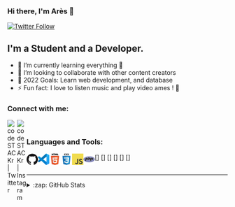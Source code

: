 ### Hi there, I'm Arès 👋 

[![Twitter Follow](https://img.shields.io/twitter/follow/LordRixas?color=%231DA1F2&logo=twitter&style=for-the-badge)](https://twitter.com/LordRixas)

## I'm a Student and a Developer.

- 🌱 I’m currently learning everything 🤣
- 👯 I’m looking to collaborate with other content creators
- 🥅 2022 Goals: Learn web development, and database
- ⚡ Fun fact: I love to listen music and play video ames ! 👾

### Connect with me:
[<img align="left" alt="codeSTACKr | Twitter" width="22px" src="https://cdn.jsdelivr.net/npm/simple-icons@v3/icons/twitter.svg" />][twitter]
[<img align="left" alt="codeSTACKr | Instagram" width="22px" src="https://cdn.jsdelivr.net/npm/simple-icons@v3/icons/instagram.svg" />][instagram]

<br />

### Languages and Tools:

[<img align="left" alt="GitHub" width="26px" src="https://raw.githubusercontent.com/github/explore/78df643247d429f6cc873026c0622819ad797942/topics/github/github.png" />]
[<img align="left" alt="Visual Studio Code" width="26px" src="https://raw.githubusercontent.com/github/explore/80688e429a7d4ef2fca1e82350fe8e3517d3494d/topics/visual-studio-code/visual-studio-code.png" />]
[<img align="left" alt="HTML5" width="26px" src="https://raw.githubusercontent.com/github/explore/80688e429a7d4ef2fca1e82350fe8e3517d3494d/topics/html/html.png" />]
[<img align="left" alt="CSS3" width="26px" src="https://raw.githubusercontent.com/github/explore/80688e429a7d4ef2fca1e82350fe8e3517d3494d/topics/css/css.png" />]
[<img align="left" alt="JavaScript" width="26px" src="https://raw.githubusercontent.com/github/explore/80688e429a7d4ef2fca1e82350fe8e3517d3494d/topics/javascript/javascript.png" />]
[<img align="left" alt="PHP" width="26px" src="https://raw.githubusercontent.com/github/explore/78df643247d429f6cc873026c0622819ad797942/topics/php/php.png" />]
<br />
<br />

---

<details>
  <summary>:zap: GitHub Stats</summary>

  ![Arès](https://github-readme-stats.vercel.app/api?username=arestos&show_icons=true&theme=tokyonight)

</details>

[twitter]: https://twitter.com/LordRixas
[instagram]: https://www.instagram.com/areslxsd/

